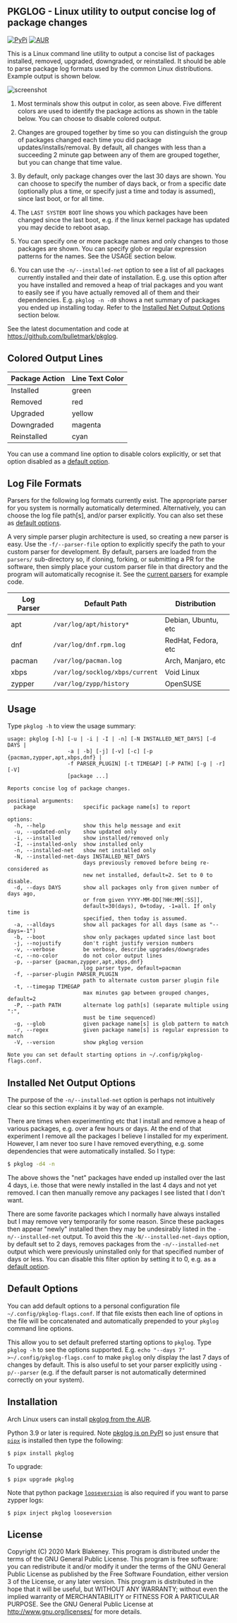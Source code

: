 ## PKGLOG - Linux utility to output concise log of package changes
[![PyPi](https://img.shields.io/pypi/v/pkglog)](https://pypi.org/project/pkglog/)
[![AUR](https://img.shields.io/aur/version/pkglog)](https://aur.archlinux.org/packages/pkglog/)

This is a Linux command line utility to output a concise list of
packages installed, removed, upgraded, downgraded, or reinstalled. It
should be able to parse package log formats used by the common Linux
distributions. Example output is shown below.

![screenshot](https://user-images.githubusercontent.com/217011/195960110-02a43a1c-366a-4e61-9372-10c4f1f4c55f.png)

1. Most terminals show this output in color, as seen above. Five
   different colors are used to identify the package actions as shown
   in the table below. You can choose to disable colored output.

2. Changes are grouped together by time so you can distinguish the group
   of packages changed each time you did package
   updates/installs/removal. By default, all changes with less than a
   succeeding 2 minute gap between any of them are grouped together, but
   you can change that time value.

3. By default, only package changes over the last 30 days are shown. You
   can choose to specify the number of days back, or from a specific
   date (optionally plus a time, or specify just a time and today is
   assumed), since last boot, or for all time.

4. The `LAST SYSTEM BOOT` line shows you which packages have been
   changed since the last boot, e.g. if the linux kernel package has
   updated you may decide to reboot asap.

5. You can specify one or more package names and only changes to those
   packages are shown. You can specify glob or regular expression
   patterns for the names. See the USAGE section below.

6. You can use the `-n/--installed-net` option to see a list of all
   packages currently installed and their date of installation. E.g. use
   this option after you have installed and removed a heap of trial
   packages and you want to easily see if you have actually removed all
   of them and their dependencies. E.g. `pkglog -n -d0` shows a net
   summary of packages you ended up installing today. Refer to the
   [Installed Net Output Options](#installed-net-output-options) section below.

See the latest documentation and code at https://github.com/bulletmark/pkglog.

## Colored Output Lines

|Package Action|Line Text Color
|--------------|-----
|Installed     |green
|Removed       |red
|Upgraded      |yellow
|Downgraded    |magenta
|Reinstalled   |cyan

You can use a command line option to disable colors explicitly, or set
that option disabled as a [default option](#default-options).

## Log File Formats

Parsers for the following log formats currently exist. The appropriate
parser for you system is normally automatically determined.
Alternatively, you can choose the log file path[s], and/or parser
explicitly. You can also set these as [default
options](#default-options).

A very simple parser plugin architecture is used, so creating a new
parser is easy. Use the `-f/--parser-file` option to explicitly specify
the path to your custom parser for development. By default, parsers are
loaded from the `parsers/` sub-directory so, if cloning, forking, or
submitting a PR for the software, then simply place your custom parser
file in that directory and the program will automatically recognise it.
See the [current parsers](pkglog/parsers) for example code.

|Log Parser|Default Path           |Distribution       |
|----------|-----------------------|-------------------|
|apt       |`/var/log/apt/history*`|Debian, Ubuntu, etc|
|dnf       |`/var/log/dnf.rpm.log` |RedHat, Fedora, etc|
|pacman    |`/var/log/pacman.log`  |Arch, Manjaro, etc |
|xbps      |`/var/log/socklog/xbps/current`|Void Linux |
|zypper    |`/var/log/zypp/history`|OpenSUSE           |

## Usage

Type `pkglog -h` to view the usage summary:

```
usage: pkglog [-h] [-u | -i | -I | -n] [-N INSTALLED_NET_DAYS] [-d DAYS |
                   -a | -b] [-j] [-v] [-c] [-p {pacman,zypper,apt,xbps,dnf} |
                   -f PARSER_PLUGIN] [-t TIMEGAP] [-P PATH] [-g | -r] [-V]
                   [package ...]

Reports concise log of package changes.

positional arguments:
  package               specific package name[s] to report

options:
  -h, --help            show this help message and exit
  -u, --updated-only    show updated only
  -i, --installed       show installed/removed only
  -I, --installed-only  show installed only
  -n, --installed-net   show net installed only
  -N, --installed-net-days INSTALLED_NET_DAYS
                        days previously removed before being re-considered as
                        new net installed, default=2. Set to 0 to disable.
  -d, --days DAYS       show all packages only from given number of days ago,
                        or from given YYYY-MM-DD[?HH:MM[:SS]],
                        default=30(days), 0=today, -1=all. If only time is
                        specified, then today is assumed.
  -a, --alldays         show all packages for all days (same as "--days=-1")
  -b, --boot            show only packages updated since last boot
  -j, --nojustify       don't right justify version numbers
  -v, --verbose         be verbose, describe upgrades/downgrades
  -c, --no-color        do not color output lines
  -p, --parser {pacman,zypper,apt,xbps,dnf}
                        log parser type, default=pacman
  -f, --parser-plugin PARSER_PLUGIN
                        path to alternate custom parser plugin file
  -t, --timegap TIMEGAP
                        max minutes gap between grouped changes, default=2
  -P, --path PATH       alternate log path[s] (separate multiple using ":",
                        must be time sequenced)
  -g, --glob            given package name[s] is glob pattern to match
  -r, --regex           given package name[s] is regular expression to match
  -V, --version         show pkglog version

Note you can set default starting options in ~/.config/pkglog-flags.conf.
```

## Installed Net Output Options

The purpose of the `-n/--installed-net` option is perhaps not
intuitively clear so this section explains it by way of an example.

There are times when experimenting etc that I install and remove a heap
of various packages, e.g. over a few hours or days. At the end of that
experiment I remove all the packages I believe I installed for my
experiment. However, I am never too sure I have removed everything, e.g.
some dependencies that were automatically installed. So I type:

```bash
$ pkglog -d4 -n
```

The above shows the "net" packages have ended up installed over the last 4
days, i.e. those that were newly installed in the last 4 days and not
yet removed. I can then manually remove any packages I see listed that I
don't want.

There are some favorite packages which I normally have always installed
but I may remove very temporarily for some reason. Since these packages
then appear "newly" installed then they may be undesirably listed in the
`-n/--installed-net` output. To avoid this the `-N/--installed-net-days`
option, by default set to 2 days, removes packages from the
`-n/--installed-net` output which were previously uninstalled only for
that specified number of days or less. You can disable this filter
option by setting it to 0, e.g. as a [default option](#default-options).

## Default Options

You can add default options to a personal configuration file
`~/.config/pkglog-flags.conf`. If that file exists then each line of
options in the file will be concatenated and automatically prepended
to your `pkglog` command line options.

This allow you to set default preferred starting options to `pkglog`.
Type `pkglog -h` to see the options supported.
E.g. `echo "--days 7" >~/.config/pkglog-flags.conf` to make `pkglog`
only display the last 7 days of changes by default. This is also useful
to set your parser explicitly using `-p/--parser` (e.g. if the default
parser is not automatically determined correctly on your system).

## Installation

Arch Linux users can install [pkglog from the
AUR](https://aur.archlinux.org/packages/pkglog).

Python 3.9 or later is required.
Note [pkglog is on PyPI](https://pypi.org/project/pkglog/) so just
ensure that [`pipx`](https://pipx.pypa.io/stable/) is installed then
type the following:

```
$ pipx install pkglog
```

To upgrade:

```
$ pipx upgrade pkglog
```

Note that python package
[`looseversion`](https://pypi.org/project/looseversion/) is also
required if you want to parse zypper logs:

```
$ pipx inject pkglog looseversion
```

## License

Copyright (C) 2020 Mark Blakeney. This program is distributed under the
terms of the GNU General Public License.
This program is free software: you can redistribute it and/or modify it
under the terms of the GNU General Public License as published by the
Free Software Foundation, either version 3 of the License, or any later
version.
This program is distributed in the hope that it will be useful, but
WITHOUT ANY WARRANTY; without even the implied warranty of
MERCHANTABILITY or FITNESS FOR A PARTICULAR PURPOSE. See the GNU General
Public License at <http://www.gnu.org/licenses/> for more details.

<!-- vim: se ai: -->
